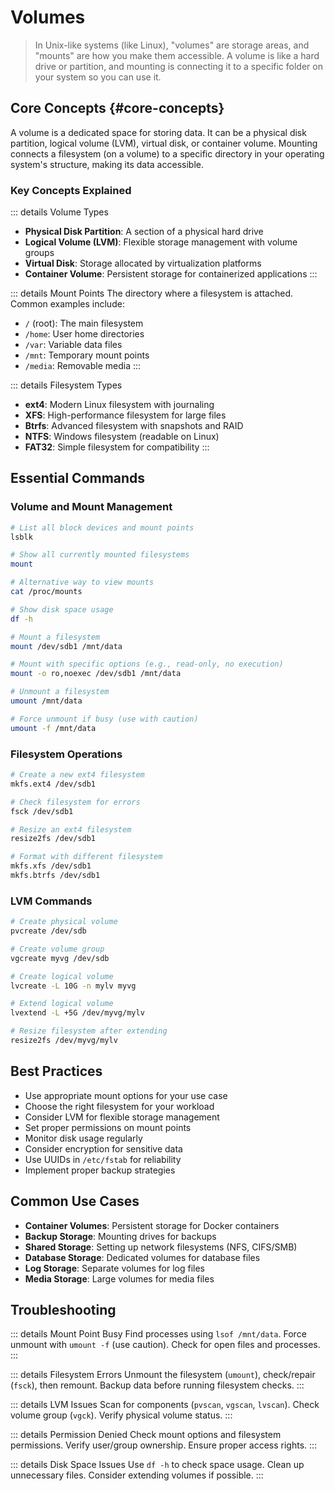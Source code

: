 # Volumes

> In Unix-like systems (like Linux), "volumes" are storage areas, and "mounts" are how you make them accessible. A volume is like a hard drive or partition, and mounting is connecting it to a specific folder on your system so you can use it.

## Core Concepts {#core-concepts}

A volume is a dedicated space for storing data. It can be a physical disk partition, logical volume (LVM), virtual disk, or container volume. Mounting connects a filesystem (on a volume) to a specific directory in your operating system's structure, making its data accessible.

### Key Concepts Explained

::: details Volume Types

- **Physical Disk Partition**: A section of a physical hard drive
- **Logical Volume (LVM)**: Flexible storage management with volume groups
- **Virtual Disk**: Storage allocated by virtualization platforms
- **Container Volume**: Persistent storage for containerized applications
  :::

::: details Mount Points
The directory where a filesystem is attached. Common examples include:

- `/` (root): The main filesystem
- `/home`: User home directories
- `/var`: Variable data files
- `/mnt`: Temporary mount points
- `/media`: Removable media
  :::

::: details Filesystem Types

- **ext4**: Modern Linux filesystem with journaling
- **XFS**: High-performance filesystem for large files
- **Btrfs**: Advanced filesystem with snapshots and RAID
- **NTFS**: Windows filesystem (readable on Linux)
- **FAT32**: Simple filesystem for compatibility
  :::

## Essential Commands <Badge type="tip" text="Core CLI" />

### Volume and Mount Management

```sh
# List all block devices and mount points
lsblk

# Show all currently mounted filesystems
mount

# Alternative way to view mounts
cat /proc/mounts

# Show disk space usage
df -h

# Mount a filesystem
mount /dev/sdb1 /mnt/data

# Mount with specific options (e.g., read-only, no execution)
mount -o ro,noexec /dev/sdb1 /mnt/data

# Unmount a filesystem
umount /mnt/data

# Force unmount if busy (use with caution)
umount -f /mnt/data
```

### Filesystem Operations

```sh
# Create a new ext4 filesystem
mkfs.ext4 /dev/sdb1

# Check filesystem for errors
fsck /dev/sdb1

# Resize an ext4 filesystem
resize2fs /dev/sdb1

# Format with different filesystem
mkfs.xfs /dev/sdb1
mkfs.btrfs /dev/sdb1
```

### LVM Commands

```sh
# Create physical volume
pvcreate /dev/sdb

# Create volume group
vgcreate myvg /dev/sdb

# Create logical volume
lvcreate -L 10G -n mylv myvg

# Extend logical volume
lvextend -L +5G /dev/myvg/mylv

# Resize filesystem after extending
resize2fs /dev/myvg/mylv
```

## Best Practices

- Use appropriate mount options for your use case
- Choose the right filesystem for your workload
- Consider LVM for flexible storage management
- Set proper permissions on mount points
- Monitor disk usage regularly
- Consider encryption for sensitive data
- Use UUIDs in `/etc/fstab` for reliability
- Implement proper backup strategies

## Common Use Cases

- **Container Volumes**: Persistent storage for Docker containers
- **Backup Storage**: Mounting drives for backups
- **Shared Storage**: Setting up network filesystems (NFS, CIFS/SMB)
- **Database Storage**: Dedicated volumes for database files
- **Log Storage**: Separate volumes for log files
- **Media Storage**: Large volumes for media files

## Troubleshooting <Badge type="warning" text="Common Issues" />

::: details Mount Point Busy
Find processes using `lsof /mnt/data`. Force unmount with `umount -f` (use caution). Check for open files and processes.
:::

::: details Filesystem Errors
Unmount the filesystem (`umount`), check/repair (`fsck`), then remount. Backup data before running filesystem checks.
:::

::: details LVM Issues
Scan for components (`pvscan`, `vgscan`, `lvscan`). Check volume group (`vgck`). Verify physical volume status.
:::

::: details Permission Denied
Check mount options and filesystem permissions. Verify user/group ownership. Ensure proper access rights.
:::

::: details Disk Space Issues
Use `df -h` to check space usage. Clean up unnecessary files. Consider extending volumes if possible.
:::
